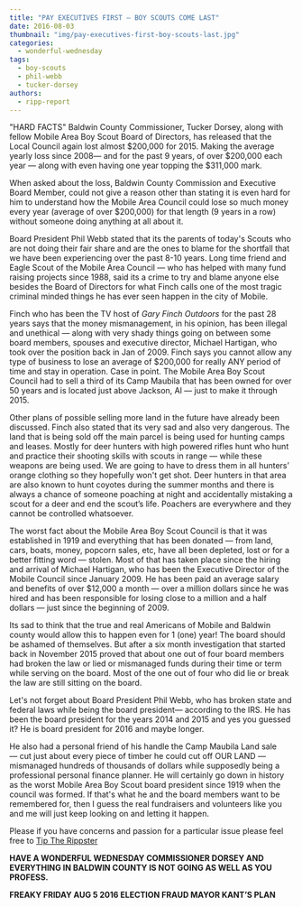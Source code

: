 ```yaml
---
title: "PAY EXECUTIVES FIRST — BOY SCOUTS COME LAST"
date: 2016-08-03
thumbnail: "img/pay-executives-first-boy-scouts-last.jpg"
categories: 
  - wonderful-wednesday
tags: 
  - boy-scouts
  - phil-webb
  - tucker-dorsey
authors: 
  - ripp-report
---
```


"HARD FACTS" Baldwin County Commissioner, Tucker Dorsey, along with fellow Mobile Area Boy Scout Board of Directors, has released that the Local Council again lost almost $200,000 for 2015. Making the average yearly loss since 2008— and for the past 9 years, of over $200,000 each year — along with even having one year topping the $311,000 mark.

When asked about the loss, Baldwin County Commission and Executive Board Member, could not give a reason other than stating it is even hard for him to understand how the Mobile Area Council could lose so much money every year (average of over $200,000) for that length (9 years in a row) without someone doing anything at all about it.

Board President Phil Webb stated that its the parents of today's Scouts who are not doing their fair share and are the ones to blame for the shortfall that we have been experiencing over the past 8-10 years. Long time friend and Eagle Scout of the Mobile Area Council — who has helped with many fund raising projects since 1988, said its a crime to try and blame anyone else besides the Board of Directors for what Finch calls one of the most tragic criminal minded things he has ever seen happen in the city of Mobile.

Finch who has been the TV host of _Gary Finch Outdoors_ for the past 28 years says that the money mismanagement, in his opinion, has been illegal and unethical — along with very shady things going on between some board members, spouses and executive director, Michael Hartigan, who took over the position back in Jan of 2009. Finch says you cannot allow any type of business to lose an average of $200,000 for really ANY period of time and stay in operation. Case in point. The Mobile Area Boy Scout Council had to sell a third of its Camp Maubila that has been owned for over 50 years and is located just above Jackson, Al — just to make it through 2015.

Other plans of possible selling more land in the future have already been discussed. Finch also stated that its very sad and also very dangerous. The land that is being sold off the main parcel is being used for hunting camps and leases. Mostly for deer hunters with high powered rifles hunt who hunt and practice their shooting skills with scouts in range — while these weapons are being used. We are going to have to dress them in all hunters’ orange clothing so they hopefully won't get shot. Deer hunters in that area are also known to hunt coyotes during the summer months and there is always a chance of someone poaching at night and accidentally mistaking a scout for a deer and end the scout’s life. Poachers are everywhere and they cannot be controlled whatsoever.

The worst fact about the Mobile Area Boy Scout Council is that it was established in 1919 and everything that has been donated — from land, cars, boats, money, popcorn sales, etc, have all been depleted, lost or for a better fitting word — stolen. Most of that has taken place since the hiring and arrival of Michael Hartigan, who has been the Executive Director of the Mobile Council since January 2009. He has been paid an average salary and benefits of over $12,000 a month — over a million dollars since he was hired and has been responsible for losing close to a million and a half dollars — just since the beginning of 2009.

Its sad to think that the true and real Americans of Mobile and Baldwin county would allow this to happen even for 1 (one) year! The board should be ashamed of themselves. But after a six month investigation that started back in November 2015 proved that about one out of four board members had broken the law or lied or mismanaged funds during their time or term while serving on the board. Most of the one out of four who did lie or break the law are still sitting on the board.

Let's not forget about Board President Phil Webb, who has broken state and federal laws while being the board president— according to the IRS. He has been the board president for the years 2014 and 2015 and yes you guessed it? He is board president for 2016 and maybe longer.

He also had a personal friend of his handle the Camp Maubila Land sale — cut just about every piece of timber he could cut off OUR LAND — mismanaged hundreds of thousands of dollars while supposedly being a professional personal finance planner. He will certainly go down in history as the worst Mobile Area Boy Scout board president since 1919 when the council was formed. If that's what he and the board members want to be remembered for, then I guess the real fundraisers and volunteers like you and me will just keep looking on and letting it happen.

Please if you have concerns and passion for a particular issue please feel free to [Tip The Rippster](https://rippreport.com/contact/)

**HAVE A WONDERFUL WEDNESDAY COMMISSIONER DORSEY AND EVERYTHING IN BALDWIN COUNTY IS NOT GOING AS WELL AS YOU PROFESS.**

**FREAKY FRIDAY AUG 5 2016 ELECTION FRAUD MAYOR KANT’S PLAN**
